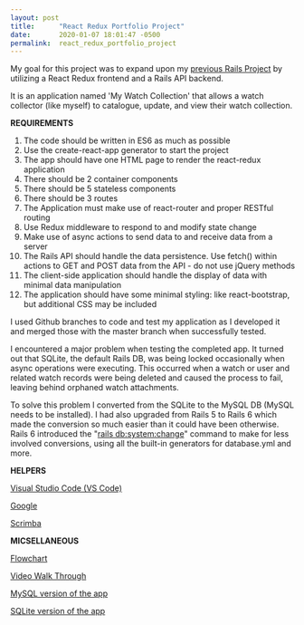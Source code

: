 ```yaml
---
layout: post
title:      "React Redux Portfolio Project"
date:       2020-01-07 18:01:47 -0500
permalink:  react_redux_portfolio_project
---
```



My goal for this project was to expand upon my [previous Rails Project](https://github.com/terryblue99/my-watch-collection-v-001) by utilizing a React Redux frontend and a Rails API backend. 

It is an application named 'My Watch Collection' that allows a watch collector (like myself) to catalogue, update, and view their watch collection.

**REQUIREMENTS**
 
1.  The code should be written in ES6 as much as possible
2.  Use the create-react-app generator to start the project
3.  The app should have one HTML page to render the react-redux application
4.  There should be 2 container components
5.  There should be 5 stateless components
6.  There should be 3 routes
7.  The Application must make use of react-router and proper RESTful routing
8.  Use Redux middleware to respond to and modify state change
9.  Make use of async actions to send data to and receive data from a server
10.  The Rails API should handle the data persistence. Use fetch() within actions to GET and POST data from the API - do not use jQuery methods
11.  The client-side application should handle the display of data with minimal data manipulation
12.  The application should have some minimal styling: like react-bootstrap, but additional CSS may be included
      
I used Github branches to code and test my application as I developed it and merged those with the master branch when successfully tested.

I encountered a major problem when testing the completed app.  It turned out that SQLite, the default Rails DB, was being locked occasionally when async operations were executing.  This occurred when a watch or user and related watch records were being deleted and caused the process to fail, leaving behind orphaned watch attachments.  

To solve this problem I converted from the SQLite to the MySQL DB (MySQL needs to be installed). I had also upgraded from Rails 5 to Rails 6 which made the conversion so much easier than it could have been otherwise. Rails 6 introduced the "[rails db:system:change](https://youtu.be/FlY82Eiyx3o)" command to make for less involved conversions, using all the built-in generators for database.yml and more.

**HELPERS**

[Visual Studio Code (VS Code)](https://code.visualstudio.com/docs/introvideos/basics)

[Google](https://www.google.com/)

[Scrimba](https://scrimba.com/)

**MICSELLANEOUS**

[Flowchart](https://imgur.com/jOPSMqD)

[Video Walk Through](https://youtu.be/_GNLVTxxW-Y)

[MySQL version of the app](https://github.com/terryblue99/my-watch-collection-v-004)

[SQLite version of the app](https://github.com/terryblue99/my-watch-collection-v-002)











